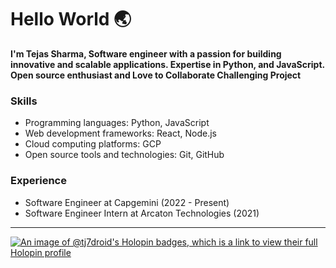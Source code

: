
# Hello World 🌏

**I'm Tejas Sharma, Software engineer with a passion for building innovative and scalable applications. Expertise in Python, and JavaScript. Open source enthusiast and Love to Collaborate Challenging Project**
<!---
### Links

* [Website](https://www.example.com)
* [Blog](https://www.example.com/blog)
* [Twitter](https://twitter.com/example)
* [GitHub](https://github.com/example)
--->
### Skills

* Programming languages: Python, JavaScript
* Web development frameworks: React, Node.js
* Cloud computing platforms: GCP
* Open source tools and technologies: Git, GitHub

### Experience

* Software Engineer at Capgemini (2022 - Present)
* Software Engineer Intern at Arcaton Technologies (2021)

<hr>

[![An image of @tj7droid's Holopin badges, which is a link to view their full Holopin profile](https://holopin.me/tj7droid)](https://holopin.io/@tj7droid)
<!---
TJ7-droid/TJ7-droid is a ✨ special ✨ repository because its `README.md` (this file) appears on your GitHub profile.
You can click the Preview link to take a look at your changes.
--->
